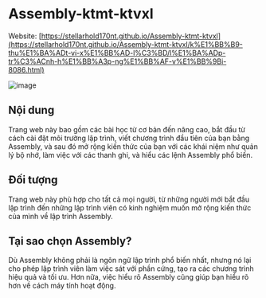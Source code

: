 # Assembly-ktmt-ktvxl

Website: [https://stellarhold170nt.github.io/Assembly-ktmt-ktvxl](https://stellarhold170nt.github.io/Assembly-ktmt-ktvxl/k%E1%BB%B9-thu%E1%BA%ADt-vi-x%E1%BB%AD-l%C3%BD/l%E1%BA%ADp-tr%C3%ACnh-h%E1%BB%A3p-ng%E1%BB%AF-v%E1%BB%9Bi-8086.html)

![image](https://github.com/Stellarhold170NT/Assembly-ktmt-ktvxl/assets/99376592/1aa27be5-244c-4eb1-bb34-d1589b33db82)


## Nội dung
Trang web này bao gồm các bài học từ cơ bản đến nâng cao, bắt đầu từ cách cài đặt môi trường lập trình, viết chương trình đầu tiên của bạn bằng Assembly, và sau đó mở rộng kiến thức của bạn với các khái niệm như quản lý bộ nhớ, làm việc với các thanh ghi, và hiểu các lệnh Assembly phổ biến.

## Đối tượng
Trang web này phù hợp cho tất cả mọi người, từ những người mới bắt đầu lập trình đến những lập trình viên có kinh nghiệm muốn mở rộng kiến thức của mình về lập trình Assembly.

## Tại sao chọn Assembly?
Dù Assembly không phải là ngôn ngữ lập trình phổ biến nhất, nhưng nó lại cho phép lập trình viên làm việc sát với phần cứng, tạo ra các chương trình hiệu quả và tối ưu. Hơn nữa, việc hiểu rõ Assembly cũng giúp bạn hiểu rõ hơn về cách máy tính hoạt động.



